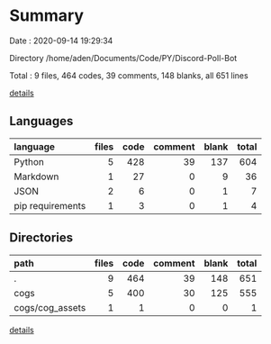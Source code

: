 # Summary

Date : 2020-09-14 19:29:34

Directory /home/aden/Documents/Code/PY/Discord-Poll-Bot

Total : 9 files,  464 codes, 39 comments, 148 blanks, all 651 lines

[details](details.md)

## Languages
| language | files | code | comment | blank | total |
| :--- | ---: | ---: | ---: | ---: | ---: |
| Python | 5 | 428 | 39 | 137 | 604 |
| Markdown | 1 | 27 | 0 | 9 | 36 |
| JSON | 2 | 6 | 0 | 1 | 7 |
| pip requirements | 1 | 3 | 0 | 1 | 4 |

## Directories
| path | files | code | comment | blank | total |
| :--- | ---: | ---: | ---: | ---: | ---: |
| . | 9 | 464 | 39 | 148 | 651 |
| cogs | 5 | 400 | 30 | 125 | 555 |
| cogs/cog_assets | 1 | 1 | 0 | 0 | 1 |

[details](details.md)
